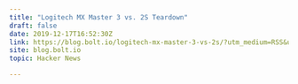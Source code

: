 ```yaml
---
title: "Logitech MX Master 3 vs. 2S Teardown"
draft: false
date: 2019-12-17T16:52:30Z
link: https://blog.bolt.io/logitech-mx-master-3-vs-2s/?utm_medium=RSS&utm_source=hune
site: blog.bolt.io
topic: Hacker News  

---
```

